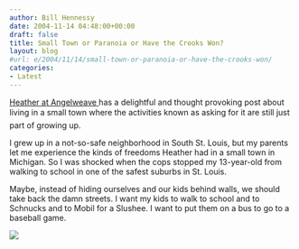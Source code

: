 ```yaml
---
author: Bill Hennessy
date: 2004-11-14 04:48:00+00:00
draft: false
title: Small Town or Paranoia or Have the Crooks Won?
layout: blog
#url: e/2004/11/14/small-town-or-paranoia-or-have-the-crooks-won/
categories:
- Latest
---
```


[Heather at Angelweave ](https://angelweave.mu.nu/archives/054744.html)has a delightful and thought provoking post about living in a small town where the activities known as asking for it are still just part of growing up.

I grew up in a not-so-safe neighborhood in South St. Louis, but my parents let me experience the kinds of freedoms Heather had in a small town in Michigan. So I was shocked when the cops stopped my 13-year-old from walking to school in one of the safest suburbs in St. Louis.

Maybe, instead of hiding ourselves and our kids behind walls, we should take back the damn streets. I want my kids to walk to school and to Schnucks and to Mobil for a Slushee. I want to put them on a bus to go to a baseball game.

![](https://blog.billhennessy.com/aggbug.aspx?PostID=495)

